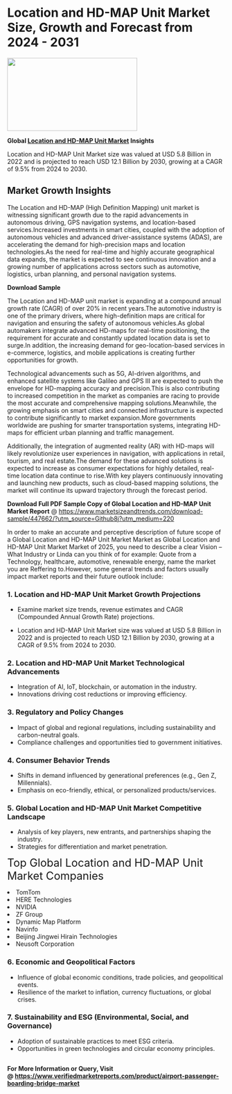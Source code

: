 <H1>Location and HD-MAP Unit Market Size, Growth and Forecast from 2024 - 2031</H1><img class="aligncenter size-medium wp-image-584254" src="https://thirdeyenews.in/wp-content/uploads/2024/09/Global-Market-Research-300x168.jpeg" alt="" width="300" height="168" /><p><strong>Global&nbsp;<a href="https://www.marketsizeandtrends.com/download-sample/447662/?utm_source=Github8j?utm_medium=220">Location and HD-MAP Unit Market</a> Insights</strong></p><p>Location and HD-MAP Unit Market size was valued at USD 5.8 Billion in 2022 and is projected to reach USD 12.1 Billion by 2030, growing at a CAGR of 9.5% from 2024 to 2030.</p><p><h2>Market Growth Insights</h2> <p>The Location and HD-MAP (High Definition Mapping) unit market is witnessing significant growth due to the rapid advancements in autonomous driving, GPS navigation systems, and location-based services.Increased investments in smart cities, coupled with the adoption of autonomous vehicles and advanced driver-assistance systems (ADAS), are accelerating the demand for high-precision maps and location technologies.As the need for real-time and highly accurate geographical data expands, the market is expected to see continuous innovation and a growing number of applications across sectors such as automotive, logistics, urban planning, and personal navigation systems.</p> <p><strong>Download Sample</strong></p> <p>The Location and HD-MAP unit market is expanding at a compound annual growth rate (CAGR) of over 20% in recent years.The automotive industry is one of the primary drivers, where high-definition maps are critical for navigation and ensuring the safety of autonomous vehicles.As global automakers integrate advanced HD-maps for real-time positioning, the requirement for accurate and constantly updated location data is set to surge.In addition, the increasing demand for geo-location-based services in e-commerce, logistics, and mobile applications is creating further opportunities for growth.</p> <p>Technological advancements such as 5G, AI-driven algorithms, and enhanced satellite systems like Galileo and GPS III are expected to push the envelope for HD-mapping accuracy and precision.This is also contributing to increased competition in the market as companies are racing to provide the most accurate and comprehensive mapping solutions.Meanwhile, the growing emphasis on smart cities and connected infrastructure is expected to contribute significantly to market expansion.More governments worldwide are pushing for smarter transportation systems, integrating HD-maps for efficient urban planning and traffic management.</p> <p>Additionally, the integration of augmented reality (AR) with HD-maps will likely revolutionize user experiences in navigation, with applications in retail, tourism, and real estate.The demand for these advanced solutions is expected to increase as consumer expectations for highly detailed, real-time location data continue to rise.With key players continuously innovating and launching new products, such as cloud-based mapping solutions, the market will continue its upward trajectory through the forecast period.</p> <p><span class=""><strong>Download Full PDF Sample Copy of Global Location and HD-MAP Unit Market Report</strong> @ <a href="https://www.marketsizeandtrends.com/download-sample/447662/?utm_source=Github8j?utm_medium=220" target="_blank">https://www.marketsizeandtrends.com/download-sample/447662/?utm_source=Github8j?utm_medium=220</a></span></p><p>In order to make an accurate and perceptive description of future scope of a Global&nbsp;Location and HD-MAP Unit Market Market as Global&nbsp;Location and HD-MAP Unit Market Market of 2025, you need to describe a clear Vision &ndash; What Industry or Linda can you think of for example: Quote from a Technology, healthcare, automotive, renewable energy, name the market you are Reffering to.However, some general trends and factors usually impact market reports and their future outlook include:</p><h3>1.&nbsp;<strong>Location and HD-MAP Unit Market Growth Projections</strong></h3><ul><li>Examine market size trends, revenue estimates and CAGR (Compounded Annual Growth Rate) projections.</li><li><p>Location and HD-MAP Unit Market size was valued at USD 5.8 Billion in 2022 and is projected to reach USD 12.1 Billion by 2030, growing at a CAGR of 9.5% from 2024 to 2030.</p></li></ul><h3>2.&nbsp;<strong>Location and HD-MAP Unit Market Technological Advancements</strong></h3><ul><li>Integration of AI, IoT, blockchain, or automation in the industry.</li><li>Innovations driving cost reductions or improving efficiency.</li></ul><h3>3.&nbsp;<strong>Regulatory and Policy Changes</strong></h3><ul><li>Impact of global and regional regulations, including sustainability and carbon-neutral goals.</li><li>Compliance challenges and opportunities tied to government initiatives.</li></ul><h3>4.&nbsp;<strong>Consumer Behavior Trends</strong></h3><ul><li>Shifts in demand influenced by generational preferences (e.g., Gen Z, Millennials).</li><li>Emphasis on eco-friendly, ethical, or personalized products/services.</li></ul><h3>5.&nbsp;<strong>Global Location and HD-MAP Unit Market Competitive Landscape</strong></h3><ul><li>Analysis of key players, new entrants, and partnerships shaping the industry.</li><li>Strategies for differentiation and market penetration.</li></ul><p data-pm-slice="1 1 []"><span style="color: inherit; font-family: inherit; font-size: 25px;">Top Global Location and HD-MAP Unit Market Companies</span></p><div class="" data-test-id=""><p><li>TomTom</li><li> HERE Technologies</li><li> NVIDIA</li><li> ZF Group</li><li> Dynamic Map Platform</li><li> Navinfo</li><li> Beijing Jingwei Hirain Technologies</li><li> Neusoft Corporation</li></p></div><h3>6.&nbsp;<strong>Economic and Geopolitical Factors</strong></h3><ul><li>Influence of global economic conditions, trade policies, and geopolitical events.</li><li>Resilience of the market to inflation, currency fluctuations, or global crises.</li></ul><h3>7.&nbsp;<strong>Sustainability and ESG (Environmental, Social, and Governance)</strong></h3><ul><li>Adoption of sustainable practices to meet ESG criteria.</li><li>Opportunities in green technologies and circular economy principles.</li></ul><h2><strong style="font-size: 14px;">For More Information or Query, Visit @&nbsp;</strong><a style="background-color: #ffffff; font-size: 14px;" href="https://www.marketsizeandtrends.com/report/location-and-hd-map-unit-market/" target="_blank">https://www.verifiedmarketreports.com/product/airport-passenger-boarding-bridge-market</a></h2>